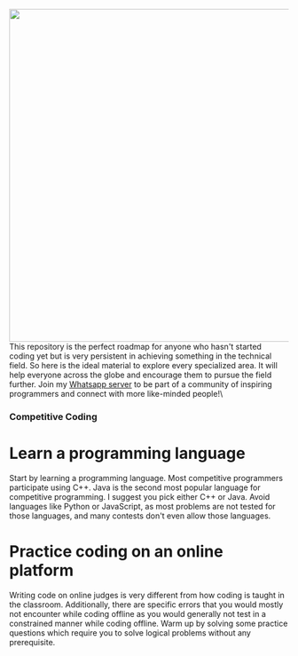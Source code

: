
<img src="https://media.istockphoto.com/id/1224500457/photo/programming-code-abstract-technology-background-of-software-developer-and-computer-script.jpg?s=612x612&w=0&k=20&c=nHMypkMTU1HUUW85Zt0Ff7MDbq17n0eVeXaoM9Knt4Q=" width="900" height = "600" ><br/>
This repository is the perfect roadmap for anyone who hasn't started coding yet but is very persistent in achieving something in the technical field. So here is the ideal material to explore every specialized area. It will help everyone across the globe and encourage them to pursue the field further.
Join my [Whatsapp server](https://chat.whatsapp.com/K1DFvIZGAZZ447JMqYW8s6) to be part of a community of inspiring programmers and connect with more like-minded people!\
### Competitive Coding
# Learn a programming language
Start by learning a programming language. Most competitive programmers participate using C++. Java is the second most popular language for competitive programming. I suggest you pick either C++ or Java. Avoid languages like Python or JavaScript, as most problems are not tested for those languages, and many contests don't even allow those languages.
# Practice coding on an online platform
Writing code on online judges is very different from how coding is taught in the classroom. Additionally, there are specific errors that you would mostly not encounter while coding offline as you would generally not test in a constrained manner while coding offline. Warm up by solving some practice questions which require you to solve logical problems without any prerequisite.


